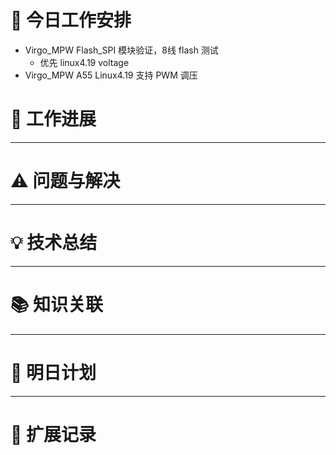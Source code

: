 



# **🔧 今日工作安排**
- Virgo_MPW Flash_SPI 模块验证，8线 flash 测试
	- 优先 linux4.19 voltage
- Virgo_MPW A55 Linux4.19 支持 PWM 调压


# **📌 工作进展**



---

# **⚠️ 问题与解决**


---

# **💡 技术总结**


---

# **📚 知识关联**


---
# **📌 明日计划**


---

# **💬 扩展记录**



